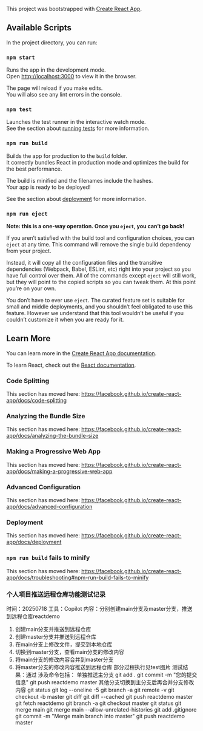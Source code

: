 This project was bootstrapped with [Create React App](https://github.com/facebook/create-react-app).

## Available Scripts

In the project directory, you can run:

### `npm start`

Runs the app in the development mode.<br>
Open [http://localhost:3000](http://localhost:3000) to view it in the browser.

The page will reload if you make edits.<br>
You will also see any lint errors in the console.

### `npm test`

Launches the test runner in the interactive watch mode.<br>
See the section about [running tests](https://facebook.github.io/create-react-app/docs/running-tests) for more information.

### `npm run build`

Builds the app for production to the `build` folder.<br>
It correctly bundles React in production mode and optimizes the build for the best performance.

The build is minified and the filenames include the hashes.<br>
Your app is ready to be deployed!

See the section about [deployment](https://facebook.github.io/create-react-app/docs/deployment) for more information.

### `npm run eject`

**Note: this is a one-way operation. Once you `eject`, you can’t go back!**

If you aren’t satisfied with the build tool and configuration choices, you can `eject` at any time. This command will remove the single build dependency from your project.

Instead, it will copy all the configuration files and the transitive dependencies (Webpack, Babel, ESLint, etc) right into your project so you have full control over them. All of the commands except `eject` will still work, but they will point to the copied scripts so you can tweak them. At this point you’re on your own.

You don’t have to ever use `eject`. The curated feature set is suitable for small and middle deployments, and you shouldn’t feel obligated to use this feature. However we understand that this tool wouldn’t be useful if you couldn’t customize it when you are ready for it.

## Learn More

You can learn more in the [Create React App documentation](https://facebook.github.io/create-react-app/docs/getting-started).

To learn React, check out the [React documentation](https://reactjs.org/).

### Code Splitting

This section has moved here: https://facebook.github.io/create-react-app/docs/code-splitting

### Analyzing the Bundle Size

This section has moved here: https://facebook.github.io/create-react-app/docs/analyzing-the-bundle-size

### Making a Progressive Web App

This section has moved here: https://facebook.github.io/create-react-app/docs/making-a-progressive-web-app

### Advanced Configuration

This section has moved here: https://facebook.github.io/create-react-app/docs/advanced-configuration

### Deployment

This section has moved here: https://facebook.github.io/create-react-app/docs/deployment

### `npm run build` fails to minify

This section has moved here: https://facebook.github.io/create-react-app/docs/troubleshooting#npm-run-build-fails-to-minify


### 个人项目推送远程仓库功能测试记录
时间：20250718
工具：Copilot
内容：分别创建main分支及master分支，推送到远程仓库reactdemo
1. 创建main分支并推送到远程仓库
2. 创建master分支并推送到远程仓库   
3. 在main分支上修改文件，提交到本地仓库
4. 切换到master分支，查看main分支的修改内容
5. 将main分支的修改内容合并到master分支
6. 将master分支的修改内容推送到远程仓库
部分过程执行见test图片
测试结果：通过
涉及命令包括：
单独推送主分支
git add .
git commit -m "您的提交信息"
git push reactdemo master
其他分支切换到主分支后再合并分支修改内容
git status
git log --oneline -5
git branch -a
git remote -v
git checkout -b master
git diff
git diff --cached
git push reactdemo master
git fetch reactdemo
git branch -a
git checkout master
git status
git merge main
git merge main --allow-unrelated-histories
git add .gitignore
git commit -m "Merge main branch into master"
git push reactdemo master